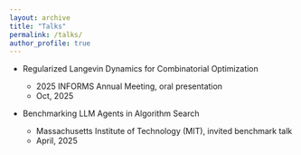 ```yaml
---
layout: archive
title: "Talks"
permalink: /talks/
author_profile: true
---
```


* Regularized Langevin Dynamics for Combinatorial Optimization
  * 2025 INFORMS Annual Meeting, oral presentation
  * Oct, 2025
  
  
* Benchmarking LLM Agents in Algorithm Search
  * Massachusetts Institute of Technology (MIT), invited benchmark talk 
  * April, 2025
  